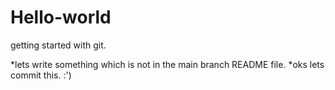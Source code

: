 # Hello-world
getting started with git.

*lets write something which is not in the main branch README file. 
*oks lets commit this. :')
